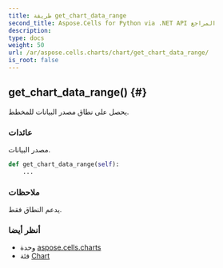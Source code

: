 ```yaml
---
title: طريقة get_chart_data_range
second_title: Aspose.Cells for Python via .NET API المراجع
description:
type: docs
weight: 50
url: /ar/aspose.cells.charts/chart/get_chart_data_range/
is_root: false
---
```

##  get_chart_data_range() {#}
يحصل على نطاق مصدر البيانات للمخطط.


###  عائدات

مصدر البيانات.


```python
def get_chart_data_range(self):
    ...
```


###  ملاحظات

يدعم النطاق فقط.


###  أنظر أيضا

* وحدة [aspose.cells.charts](../../)
* فئة [Chart](/cells/python-net/ar/aspose.cells.charts/chart)
